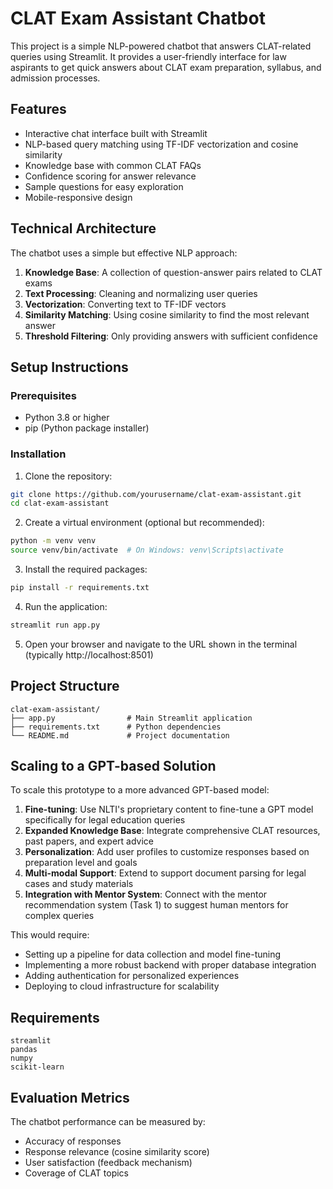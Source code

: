 # CLAT Exam Assistant Chatbot

This project is a simple NLP-powered chatbot that answers CLAT-related queries using Streamlit. It provides a user-friendly interface for law aspirants to get quick answers about CLAT exam preparation, syllabus, and admission processes.

## Features

- Interactive chat interface built with Streamlit
- NLP-based query matching using TF-IDF vectorization and cosine similarity
- Knowledge base with common CLAT FAQs
- Confidence scoring for answer relevance
- Sample questions for easy exploration
- Mobile-responsive design

## Technical Architecture

The chatbot uses a simple but effective NLP approach:

1. **Knowledge Base**: A collection of question-answer pairs related to CLAT exams
2. **Text Processing**: Cleaning and normalizing user queries
3. **Vectorization**: Converting text to TF-IDF vectors
4. **Similarity Matching**: Using cosine similarity to find the most relevant answer
5. **Threshold Filtering**: Only providing answers with sufficient confidence

## Setup Instructions

### Prerequisites
- Python 3.8 or higher
- pip (Python package installer)

### Installation

1. Clone the repository:
```bash
git clone https://github.com/yourusername/clat-exam-assistant.git
cd clat-exam-assistant
```

2. Create a virtual environment (optional but recommended):
```bash
python -m venv venv
source venv/bin/activate  # On Windows: venv\Scripts\activate
```

3. Install the required packages:
```bash
pip install -r requirements.txt
```

4. Run the application:
```bash
streamlit run app.py
```

5. Open your browser and navigate to the URL shown in the terminal (typically http://localhost:8501)

## Project Structure

```
clat-exam-assistant/
├── app.py                # Main Streamlit application
├── requirements.txt      # Python dependencies
└── README.md             # Project documentation
```

## Scaling to a GPT-based Solution

To scale this prototype to a more advanced GPT-based model:

1. **Fine-tuning**: Use NLTI's proprietary content to fine-tune a GPT model specifically for legal education queries
2. **Expanded Knowledge Base**: Integrate comprehensive CLAT resources, past papers, and expert advice
3. **Personalization**: Add user profiles to customize responses based on preparation level and goals
4. **Multi-modal Support**: Extend to support document parsing for legal cases and study materials
5. **Integration with Mentor System**: Connect with the mentor recommendation system (Task 1) to suggest human mentors for complex queries

This would require:
- Setting up a pipeline for data collection and model fine-tuning
- Implementing a more robust backend with proper database integration
- Adding authentication for personalized experiences
- Deploying to cloud infrastructure for scalability

## Requirements

```
streamlit
pandas
numpy
scikit-learn
```

## Evaluation Metrics

The chatbot performance can be measured by:
- Accuracy of responses
- Response relevance (cosine similarity score)
- User satisfaction (feedback mechanism)
- Coverage of CLAT topics
